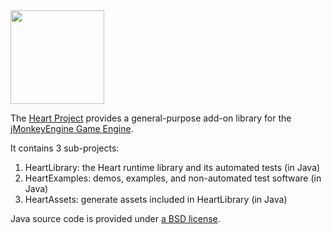 <img height="150" src="https://i.imgur.com/O7MMp7A.png">

The [Heart Project][heart] provides a general-purpose add-on library for the
[jMonkeyEngine Game Engine][jme].

It contains 3 sub-projects:

 1. HeartLibrary: the Heart runtime library and its automated tests (in Java)
 2. HeartExamples: demos, examples, and non-automated test software (in Java)
 3. HeartAssets: generate assets included in HeartLibrary (in Java)

Java source code is provided under
[a BSD license](https://github.com/stephengold/Heart/blob/master/license.txt).

[heart]: https://github.com/stephengold/Heart "Heart Project"
[jme]: http://jmonkeyengine.org  "jMonkeyEngine Project"